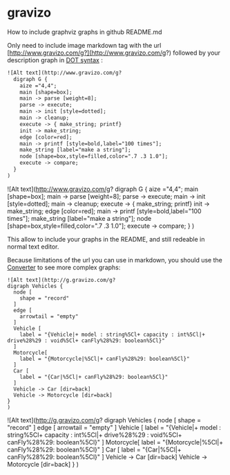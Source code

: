 gravizo
=======

How to include graphviz graphs in github README.md

Only need to include image markdown tag with the url [http://www.gravizo.com/g?](http://www.gravizo.com/g?) followed by your description graph in [DOT syntax](http://en.wikipedia.org/wiki/DOT_(graph_description_language)) :

```html
![Alt text](http://www.gravizo.com/g?
  digraph G {
    aize ="4,4";
    main [shape=box];
    main -> parse [weight=8];
    parse -> execute;
    main -> init [style=dotted];
    main -> cleanup;
    execute -> { make_string; printf}
    init -> make_string;
    edge [color=red];
    main -> printf [style=bold,label="100 times"];
    make_string [label="make a string"];
    node [shape=box,style=filled,color=".7 .3 1.0"];
    execute -> compare;
  }
)
```
![Alt text](http://www.gravizo.com/g?
  digraph G {
    aize ="4,4";
    main [shape=box];
    main -> parse [weight=8];
    parse -> execute;
    main -> init [style=dotted];
    main -> cleanup;
    execute -> { make_string; printf}
    init -> make_string;
    edge [color=red];
    main -> printf [style=bold,label="100 times"];
    make_string [label="make a string"];
    node [shape=box,style=filled,color=".7 .3 1.0"];
    execute -> compare;
  }
)

This allow to include your graphs in the README, and still redeable in normal text editor.

Because limitations of the url you can use in markdown, you should use the <a target='_blank' href='http://192.168.2.34/#converter'>Converter</a>  to see more complex graphs:

```
![Alt text](http://g.gravizo.com/g?
digraph Vehicles {
  node [
    shape = "record"
  ]
  edge [
    arrowtail = "empty"
  ]
  Vehicle [
    label = "{Vehicle|+ model : string%5Cl+ capacity : int%5Cl|+ drive%28%29 : void%5Cl+ canFly%28%29: boolean%5Cl}"
  ]
  Motorcycle[
    label = "{Motorcycle|%5Cl|+ canFly%28%29: boolean%5Cl}"
  ]
  Car [
    label = "{Car|%5Cl|+ canFly%28%29: boolean%5Cl}"
  ]
  Vehicle -> Car [dir=back]
  Vehicle -> Motorcycle [dir=back]
}
)
```

![Alt text](http://g.gravizo.com/g?
digraph Vehicles {
  node [
    shape = "record"
  ]
  edge [
    arrowtail = "empty"
  ]
  Vehicle [
    label = "{Vehicle|+ model : string%5Cl+ capacity : int%5Cl|+ drive%28%29 : void%5Cl+ canFly%28%29: boolean%5Cl}"
  ]
  Motorcycle[
    label = "{Motorcycle|%5Cl|+ canFly%28%29: boolean%5Cl}"
  ]
  Car [
    label = "{Car|%5Cl|+ canFly%28%29: boolean%5Cl}"
  ]
  Vehicle -> Car [dir=back]
  Vehicle -> Motorcycle [dir=back]
}
)


